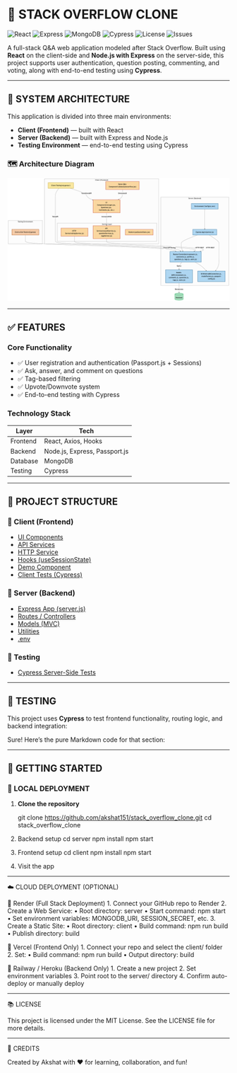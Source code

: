 # 💬 STACK OVERFLOW CLONE

![React](https://img.shields.io/badge/frontend-React-blue?logo=react)
![Express](https://img.shields.io/badge/backend-Express.js-lightgrey?logo=express)
![MongoDB](https://img.shields.io/badge/database-MongoDB-green?logo=mongodb)
![Cypress](https://img.shields.io/badge/testing-Cypress-9e34c9?logo=cypress)
![License](https://img.shields.io/github/license/akshat151/stack_overflow_clone)
![Issues](https://img.shields.io/github/issues/akshat151/stack_overflow_clone)

A full-stack Q&A web application modeled after Stack Overflow. Built using **React** on the client-side and **Node.js with Express** on the server-side, this project supports user authentication, question posting, commenting, and voting, along with end-to-end testing using **Cypress**.

---

## 🧠 SYSTEM ARCHITECTURE

This application is divided into three main environments:

- **Client (Frontend)** — built with React  
- **Server (Backend)** — built with Express and Node.js  
- **Testing Environment** — end-to-end testing using Cypress

### 🗺️ Architecture Diagram

![Class Diagram](diagram.png)

---

## ✅ FEATURES

### Core Functionality

- ✅ User registration and authentication (Passport.js + Sessions)
- ✅ Ask, answer, and comment on questions
- ✅ Tag-based filtering
- ✅ Upvote/Downvote system
- ✅ End-to-end testing with Cypress

### Technology Stack

| Layer     | Tech                          |
|-----------|-------------------------------|
| Frontend  | React, Axios, Hooks           |
| Backend   | Node.js, Express, Passport.js |
| Database  | MongoDB                       |
| Testing   | Cypress                       |

---

## 📁 PROJECT STRUCTURE

### 🔹 Client (Frontend)

- [UI Components](https://github.com/akshat151/stack_overflow_clone/tree/main/client/src/components/)
- [API Services](https://github.com/akshat151/stack_overflow_clone/tree/main/client/src/services/ApiServices/)
- [HTTP Service](https://github.com/akshat151/stack_overflow_clone/blob/main/client/src/services/httpServices/httpService.js)
- [Hooks (useSessionState)](https://github.com/akshat151/stack_overflow_clone/blob/main/client/src/hooks/useSessionState.jsx)
- [Demo Component](https://github.com/akshat151/stack_overflow_clone/blob/main/client/src/components/fakestackoverflow.jsx)
- [Client Tests (Cypress)](https://github.com/akshat151/stack_overflow_clone/tree/main/client/cypress/)

### 🔹 Server (Backend)

- [Express App (server.js)](https://github.com/akshat151/stack_overflow_clone/blob/main/server/server.js)
- [Routes / Controllers](https://github.com/akshat151/stack_overflow_clone/tree/main/server/routes/)
- [Models (MVC)](https://github.com/akshat151/stack_overflow_clone/tree/main/server/models/)
- [Utilities](https://github.com/akshat151/stack_overflow_clone/tree/main/server/utils/)
- [.env](https://github.com/akshat151/stack_overflow_clone/blob/main/server/.env)

### 🔹 Testing

- [Cypress Server-Side Tests](https://github.com/akshat151/stack_overflow_clone/tree/main/testing/)

---

## 🧪 TESTING

This project uses **Cypress** to test frontend functionality, routing logic, and backend integration:

Sure! Here’s the pure Markdown code for that section:

---

## 🧭 GETTING STARTED

### 🔧 LOCAL DEPLOYMENT

1. **Clone the repository**

   git clone https://github.com/akshat151/stack_overflow_clone.git
   cd stack_overflow_clone

2.	Backend setup
   cd server
   npm install
   npm start

3.	Frontend setup
    cd client
    npm install
    npm start

4.	Visit the app

---

☁️ CLOUD DEPLOYMENT (OPTIONAL)

🔹 Render (Full Stack Deployment)
	1.	Connect your GitHub repo to Render
	2.	Create a Web Service:
	•	Root directory: server
	•	Start command: npm start
	•	Set environment variables: MONGODB_URI, SESSION_SECRET, etc.
	3.	Create a Static Site:
	•	Root directory: client
	•	Build command: npm run build
	•	Publish directory: build

🔹 Vercel (Frontend Only)
	1.	Connect your repo and select the client/ folder
	2.	Set:
	•	Build command: npm run build
	•	Output directory: build

🔹 Railway / Heroku (Backend Only)
	1.	Create a new project
	2.	Set environment variables
	3.	Point root to the server/ directory
	4.	Confirm auto-deploy or manually deploy

---

📚 LICENSE

This project is licensed under the MIT License. See the LICENSE file for more details.

---
🙌 CREDITS

Created by Akshat with ❤️ for learning, collaboration, and fun!



